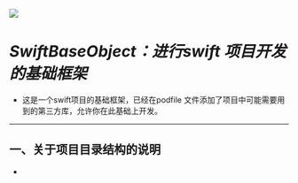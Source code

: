 ![](https://ss1.bdstatic.com/70cFvXSh_Q1YnxGkpoWK1HF6hhy/it/u=720584252,1142110709&fm=27&gp=0.jpg)
# ***SwiftBaseObject：进行swift 项目开发的基础框架***
- 这是一个swift项目的基础框架，已经在podfile 文件添加了项目中可能需要用到的第三方库，允许你在此基础上开发。
***

## 一、关于项目目录结构的说明
- 